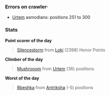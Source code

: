 ### Errors on crawler·
- [Urtem](/#/ranking/Urtem) asmodians: positions 251 to 300


### Stats

**Point scorer of the day**
>[Silencestorm](/#/character/Loki/831835) from [Loki](/#/ranking/Loki)  (2398) Honor Points


**Climber of the day**
>[Mushrooom](/#/character/Urtem/366682) from [Urtem](/#/ranking/Urtem)  (36) positions


**Worst of the day**
>[Bbeshka](/#/character/Antriksha/656514) from [Antriksha](/#/ranking/Antriksha)  (-5) positions


